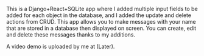 This is a Django+React+SQLite app where I added multiple input fields to be added for each object in the database, and I added the update and delete actions from CRUD. This app allows you to make messages with your name that are stored in a database then displayed on screen. You can create, edit and delete these messages thanks to my additions.

A video demo is uploaded by me at (Later).
